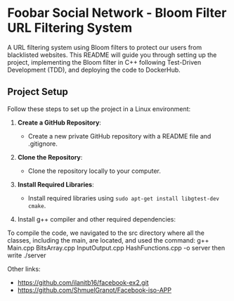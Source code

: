 # Foobar Social Network - Bloom Filter URL Filtering System

A URL filtering system using Bloom filters to protect our users from blacklisted websites. This README will guide you through setting up the project, implementing the Bloom filter in C++ following Test-Driven Development (TDD), and deploying the code to DockerHub.

## Project Setup

Follow these steps to set up the project in a Linux environment:

1. **Create a GitHub Repository**:
   - Create a new private GitHub repository with a README file and .gitignore.

2. **Clone the Repository**:
   - Clone the repository locally to your computer.

3. **Install Required Libraries**:
   - Install required libraries using `sudo apt-get install libgtest-dev cmake`.

4. Install g++ compiler and other required dependencies:

To compile the code, we navigated to the src directory where all the classes, including the main, are located, and used the command: g++ Main.cpp BitsArray.cpp InputOutput.cpp HashFunctions.cpp -o server
then write ./server

Other links: 
- https://github.com/ilanitb16/facebook-ex2.git
- https://github.com/ShmuelGranot/Facebook-iso-APP
